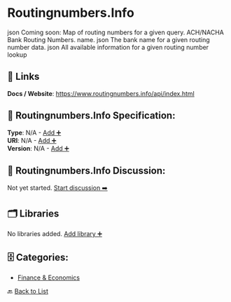# Routingnumbers.Info

json Coming soon: Map of routing numbers for a given query. ACH/NACHA Bank Routing Numbers. name. json The bank name for a given routing number data. json All available information for a given routing number lookup

##  🔗 Links
**Docs / Website**: https://www.routingnumbers.info/api/index.html

## 🧬 Routingnumbers.Info Specification:
**Type**: N/A - [Add ➕](https://github.com/apis-list/apis-list/edit/main/apis.yaml#L16816)  
**URI**: N/A - [Add ➕](https://github.com/apis-list/apis-list/edit/main/apis.yaml#L16816)  
**Version**: N/A - [Add ➕](https://github.com/apis-list/apis-list/edit/main/apis.yaml#L16816)

## 💬 Routingnumbers.Info Discussion:
Not yet started. [Start discussion ➡️](https://github.com/apis-list/apis-list/discussions/new)

## 🗂️ Libraries

No libraries added. [Add library ➕](https://github.com/apis-list/apis-list/edit/main/apis.yaml#L16816)    


## 🗄️ Categories:
- [Finance & Economics](https://github.com/apis-list/apis-list#finance--economics-)

🔙  [Back to List](https://github.com/apis-list/apis-list)
